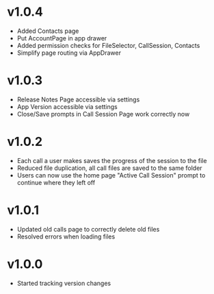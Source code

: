 # v1.0.4
- Added Contacts page
- Put AccountPage in app drawer
- Added permission checks for FileSelector, CallSession, Contacts
- Simplify page routing via AppDrawer

# v1.0.3
- Release Notes Page accessible via settings
- App Version accessible via settings
- Close/Save prompts in Call Session Page work correctly now

# v1.0.2
- Each call a user makes saves the progress of the session to the file
- Reduced file duplication, all call files are saved to the same folder
- Users can now use the home page "Active Call Session" prompt to continue where they left off

# v1.0.1
- Updated old calls page to correctly delete old files
- Resolved errors when loading files

# v1.0.0
- Started tracking version changes
